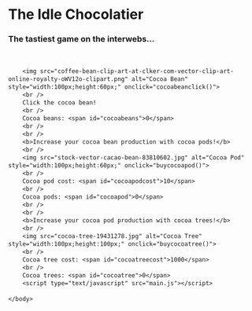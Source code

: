 <html>
	<head>
		<link rel="stylesheet" type="text/css" href="interface.css" />
	</head>
	<body>
	<h1>The Idle Chocolatier</h1>
	<h3>The tastiest game on the interwebs...</h3>
	<br/>
		
		<img src="coffee-bean-clip-art-at-clker-com-vector-clip-art-online-royalty-oWV12o-clipart.png" alt="Cocoa Bean" style="width:100px;height:60px;" onclick="cocoabeanclick()">
		<br />
		Click the cocoa bean!
		<br />
		Cocoa beans: <span id="cocoabeans">0</span>
		<br />
		<br />
		<b>Increase your cocoa bean production with cocoa pods!</b>
		<br />
		<img src="stock-vector-cacao-bean-83810602.jpg" alt="Cocoa Pod" style="width:100px;height:60px;" onclick="buycocoapod()">
		<br />
		Cocoa pod cost: <span id="cocoapodcost">10</span>
		<br />
		Cocoa pods: <span id="cocoapod">0</span>
		<br />
		<br />
		<b>Increase your cocoa pod production with cocoa trees!</b>
		<br />
		<img src="cocoa-tree-19431278.jpg" alt="Cocoa Tree" style="width:100px;height:100px;" onclick="buycocoatree()">
		<br />
		Cocoa tree cost: <span id="cocoatreecost">1000</span>
		<br />
		Cocoa trees: <span id="cocoatree">0</span>
		<script type="text/javascript" src="main.js"></script>
	
	</body>
</html>
